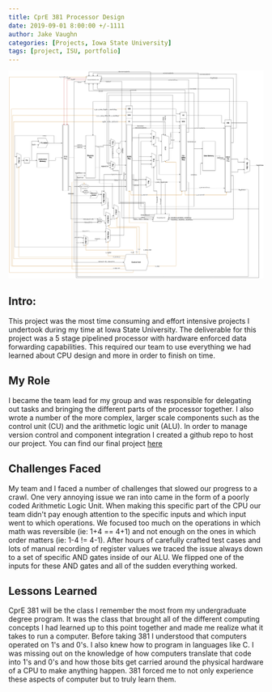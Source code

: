 ```yaml
---
title: CprE 381 Processor Design
date: 2019-09-01 8:00:00 +/-1111
author: Jake Vaughn
categories: [Projects, Iowa State University]
tags: [project, ISU, portfolio]
---
```


![Processor Diagram](/images/381/hw.png)

## Intro:

This project was the most time consuming and effort intensive projects I undertook during my time at Iowa State University. The deliverable for this project was a 5 stage pipelined processor with hardware enforced data forwarding capabilities. This required our team to use everything we had learned about CPU design and more in order to finish on time.

## My Role

I became the team lead for my group and was responsible for delegating out tasks and bringing the different parts of the processor together. I also wrote a number of the more complex, larger scale components such as the control unit (CU) and the arithmetic logic unit (ALU). In order to manage version control and component integration I created a github repo to host our project. You can find our final project [here](https://github.com/jake-vaughn/CPRE-381-projects)

## Challenges Faced

My team and I faced a number of challenges that slowed our progress to a crawl. One very annoying issue we ran into came in the form of a poorly coded Arithmetic Logic Unit. When making this specific part of the CPU our team didn't pay enough attention to the specific inputs and which input went to which operations. We focused too much on the operations in which math was reversible (ie: 1+4 == 4+1) and not enough on the ones in which order matters (ie: 1-4 != 4-1). After hours of carefully crafted test cases and lots of manual recording of register values we traced the issue always down to a set of specific AND gates inside of our ALU. We flipped one of the inputs for these AND gates and all of the sudden everything worked.

## Lessons Learned

CprE 381 will be the class I remember the most from my undergraduate degree program. It was the class that brought all of the different computing concepts I had learned up to this point together and made me realize what it takes to run a computer. Before taking 381 I understood that computers operated on 1's and 0's. I also knew how to program in languages like C. I was missing out on the knowledge of how computers translate that code into 1's and 0's and how those bits get carried around the physical hardware of a CPU to make anything happen. 381 forced me to not only experience these aspects of computer but to truly learn them.
